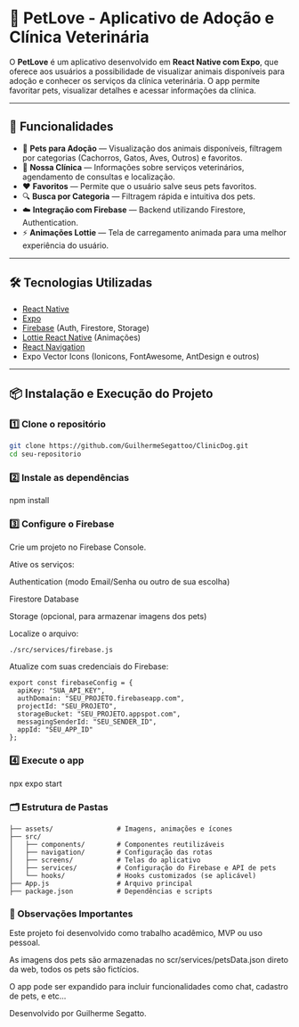 # 📱 PetLove - Aplicativo de Adoção e Clínica Veterinária

O **PetLove** é um aplicativo desenvolvido em **React Native com Expo**, que oferece aos usuários a possibilidade de visualizar animais disponíveis para adoção e conhecer os serviços da clínica veterinária. O app permite favoritar pets, visualizar detalhes e acessar informações da clínica.

---

## 🚀 Funcionalidades

- 🐶 **Pets para Adoção** — Visualização dos animais disponíveis, filtragem por categorias (Cachorros, Gatos, Aves, Outros) e favoritos.
- 🏥 **Nossa Clínica** — Informações sobre serviços veterinários, agendamento de consultas e localização.
- ❤️ **Favoritos** — Permite que o usuário salve seus pets favoritos.
- 🔍 **Busca por Categoria** — Filtragem rápida e intuitiva dos pets.
- ☁️ **Integração com Firebase** — Backend utilizando Firestore, Authentication.
- ⚡ **Animações Lottie** — Tela de carregamento animada para uma melhor experiência do usuário.

---

## 🛠️ Tecnologias Utilizadas

- [React Native](https://reactnative.dev/)
- [Expo](https://expo.dev/)
- [Firebase](https://firebase.google.com/) (Auth, Firestore, Storage)
- [Lottie React Native](https://github.com/lottie-react-native/lottie-react-native) (Animações)
- [React Navigation](https://reactnavigation.org/)
- Expo Vector Icons (Ionicons, FontAwesome, AntDesign e outros)

---

## 📦 Instalação e Execução do Projeto

### 1️⃣ Clone o repositório

```bash
git clone https://github.com/GuilhermeSegattoo/ClinicDog.git
cd seu-repositorio
```

### 2️⃣ Instale as dependências

npm install

### 3️⃣ Configure o Firebase

Crie um projeto no Firebase Console.

Ative os serviços:

Authentication (modo Email/Senha ou outro de sua escolha)

Firestore Database

Storage (opcional, para armazenar imagens dos pets)

Localize o arquivo:
```bash
./src/services/firebase.js
```
Atualize com suas credenciais do Firebase:
```
export const firebaseConfig = {
  apiKey: "SUA_API_KEY",
  authDomain: "SEU_PROJETO.firebaseapp.com",
  projectId: "SEU_PROJETO",
  storageBucket: "SEU_PROJETO.appspot.com",
  messagingSenderId: "SEU_SENDER_ID",
  appId: "SEU_APP_ID"
};
```
### 4️⃣ Execute o app

npx expo start

### 🗂️ Estrutura de Pastas

```
├── assets/                # Imagens, animações e ícones
├── src/
│   ├── components/        # Componentes reutilizáveis
│   ├── navigation/        # Configuração das rotas
│   ├── screens/           # Telas do aplicativo
│   ├── services/          # Configuração do Firebase e API de pets
│   └── hooks/             # Hooks customizados (se aplicável)
├── App.js                 # Arquivo principal
├── package.json           # Dependências e scripts
```

### 🧠 Observações Importantes

Este projeto foi desenvolvido como trabalho acadêmico, MVP ou uso pessoal.

As imagens dos pets são armazenadas no scr/services/petsData.json direto da web, todos os pets são fictícios.

O app pode ser expandido para incluir funcionalidades como chat, cadastro de pets, e etc...

Desenvolvido por Guilherme Segatto.










